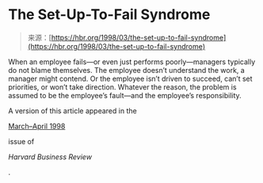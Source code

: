 <!--yml
category: 未分类
date: 2024-05-29 12:47:21
-->

# The Set-Up-To-Fail Syndrome

> 来源：[https://hbr.org/1998/03/the-set-up-to-fail-syndrome](https://hbr.org/1998/03/the-set-up-to-fail-syndrome)

 <content js-target="article-content" data-key="r/vwi0ENRqIe35iJFmHXsIALDRQC3uVfuVfjiRYufJGr4NlnY6+gigl2ZQQf/RKM" data-index="J+MqQf1xc7VFXqC49X3sLQuuSC1KwCg5R1zgFEsKT4nEaDUJEu8pispwlOJwC2fi" data-waiver="false" data-page-year="1998" data-page-month="03" data-page-seo-title="the-set-up-to-fail-syndrome" data-page-adunit-locations="" data-page-slug="article" data-piano-verified="false">When an employee fails—or even just performs poorly—managers typically do not blame themselves. The employee doesn’t understand the work, a manager might contend. Or the employee isn’t driven to succeed, can’t set priorities, or won’t take direction. Whatever the reason, the problem is assumed to be the employee’s fault—and the employee’s responsibility.</content> 

A version of this article appeared in the

[March–April 1998](/archive-toc/3982)

issue of

*Harvard Business Review*

.